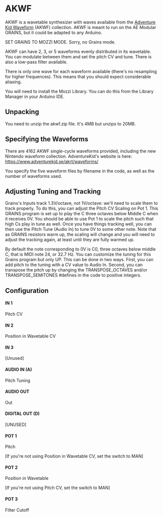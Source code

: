 # AKWF

AKWF is a wavetable synthesizer with waves available from the [Adventure Kid Waveform](https://www.adventurekid.se/akrt/waveforms/) (AKWF) collection. AKWF is meant to run on the AE Modular GRAINS, but it could be adapted to any Arduino.

SET GRAINS TO MOZZI MODE.  Sorry, no Grains mode.

AKWF can have 2, 3, or 5 waveforms evenly distributed in its wavetable.  You can modulate between them and set the pitch CV and tune.  There is also a low-pass filter available.

There is only one wave for each waveform available (there's no resampling for higher frequences).  This means that you should expect considerable aliasing.

You will need to install the Mozzi Library.  You can do this from the Library Manager
in your Arduino IDE.

## Unpacking

You need to unzip the akwf.zip file.  It's 4MB but unzips to 20MB.

## Specifying the Waveforms

There are 4162 AKWF single-cycle waveforms provided, including the new Nintendo waveform collection.  AdventureKid's website is here:  https://www.adventurekid.se/akrt/waveforms/

You specify the five waveform files by filename in the code, as well as the number of waveforms used.

## Adjusting Tuning and Tracking

Grains's Inputs track 1.3V/octave, not 1V/octave: we'll need to scale them to track properly.  To do this, you can adjust the Pitch CV Scaling on Pot 1.  This GRAINS program is set up to play the C three octaves below Middle C when it receives 0V.  You should be able to use Pot 1 to scale the pitch such that high Cs play in tune as well.  Once you have things tracking well, you can then use the Pitch Tune (Audio In) to tune 0V to some other note.  Note that as GRAINS resistors warm up, the scaling will change and you will need to adjust the tracking again, at least until they are fully warmed up.

By default the note corresponding to 0V is C0, three octaves below middle C, that is MIDI note 24, or 32.7 Hz.  You can customize the tuning for this Grains program but only UP.  This can be done in two ways.  First, you can add pitch to the tuning with a CV value to Audio In.  Second, you can transpose the pitch up by changing the TRANSPOSE_OCTAVES and/or TRANSPOSE_SEMITONES #defines in the code to positive integers.

## Configuration

#### IN 1
Pitch CV
#### IN 2
Position in Wavetable CV
#### IN 3
[Unused] 
#### AUDIO IN (A)
Pitch Tuning
#### AUDIO OUT
Out
#### DIGITAL OUT (D) 
[UNUSED]
#### POT 1
Pitch

[If you're not using Position in Wavetable CV, set the switch to MAN]
#### POT 2
Position in Wavetable

[If you're not using Pitch CV, set the switch to MAN]
#### POT 3
Filter Cutoff
